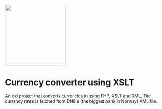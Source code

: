 <img src="https://github.com/kleinrein/currency-xslt/master/images/currency-xslt.gif" width="200">

# Currency converter using XSLT
An old project that converts currencies in using PHP, XSLT and XML.
The currency rates is fetched from DNB's (the biggest bank in Norway) XML file.